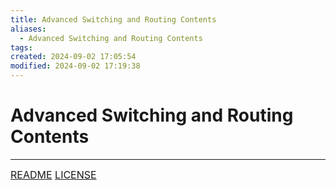 ```yaml
---
title: Advanced Switching and Routing Contents
aliases:
  - Advanced Switching and Routing Contents
tags:
created: 2024-09-02 17:05:54
modified: 2024-09-02 17:19:38
---
```

# Advanced Switching and Routing Contents

---
<font size=3>[README](README.md)
[LICENSE](LICENSE)</font>